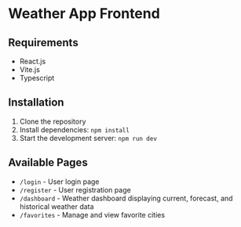 # Weather App Frontend

## Requirements

- React.js
- Vite.js
- Typescript

## Installation

1. Clone the repository
2. Install dependencies: `npm install`
3. Start the development server: `npm run dev`

## Available Pages

- `/login` - User login page
- `/register` - User registration page
- `/dashboard` - Weather dashboard displaying current, forecast, and historical weather data
- `/favorites` - Manage and view favorite cities
